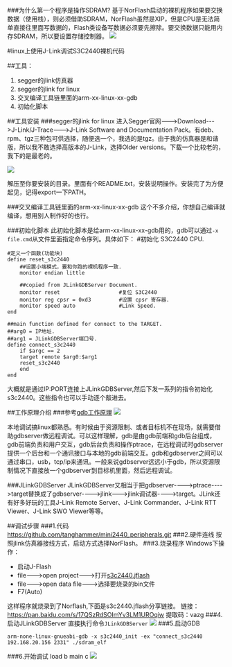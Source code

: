 ###为什么第一个程序是操作SDRAM?
基于NorFlash启动的裸机程序如果要交换数据（使用栈），则必须借助SDRAM，NorFlash虽然是XIP，但是CPU是无法简单直接往里面写数据的，Flash类设备写数据必须要先擦除。要交换数据只能用内存SDRAM，所以要设置存储控制器。
![](https://i.imgur.com/7EWkcnq.png)


#linux上使用J-Link调试S3C2440裸机代码

##工具：
1. segger的jlink仿真器
1. segger的jlink for linux
1. 交叉编译工具链里面的arm-xx-linux-xx-gdb
1. 初始化脚本

##工具安装
###segger的jlink for linux
进入Segger官网--->Download--->J-Link/J-Trace--->J-Link Software and Documentation Pack。有deb、rpm、tgz三种包可供选择，随便选一个，我选的是tgz。由于我的仿真器是和谐版，所以我不敢选择高版本的J-Link，选择Older versions。下载一个比较老的，我下的是最老的。

![](https://i.imgur.com/trJ7ytO.png)

解压至你要安装的目录。里面有个README.txt，安装说明操作。安装完了为方便起见，记得export一下PATH。

###交叉编译工具链里面的arm-xx-linux-xx-gdb
这个不多介绍，你想自己编译就编译，想用别人制作好的也行。

###初始化脚本
此初始化脚本是给arm-xx-linux-xx-gdb用的，gdb可以通过`-x file.cmd`从文件里面指定命令序列。具体如下：
    #初始化 S3C2440 CPU.
    
    #定义一个函数(功能块)
    define reset_s3c2440
    	##设置小端模式，要和你跑的裸机程序一致.
    	monitor endian little
    	
    	##copied from JLinkGDBServer Document.
    	monitor reset 					#复位 S3C2440
    	monitor reg cpsr = 0xd3			#设置 cpsr 寄存器.
    	monitor speed auto				#Link Speed.
    end
    
    ##main function defined for connect to the TARGET.
    ##arg0 = IP地址.
    ##arg1 = JLinkGDBServer端口号.
    define connect_s3c2440
    	if $argc == 2
    	target remote $arg0:$arg1
    	reset_s3c2440
    	end
    end

大概就是通过IP:PORT连接上JLinkGDBServer,然后下发一系列的指令初始化s3c2440。这些指令也可以手动逐个敲进去。

##工作原理介绍
###参考[gdb工作原理](https://blog.csdn.net/u012658346/article/details/51159971)
![](https://i.imgur.com/e3g1lin.png)

本地调试搞linux都熟悉。有时候由于资源限制、或者目标机不在现场，就需要借助gdbserver做远程调试。可以这样理解，gdb是由gdb前端和gdb后台组成，gdb前端负责和用户交互，gdb后台负责和操作ptrace，在远程调试时gdbserver提供一个后台和一个通讯接口与本地的gdb前端交互。gdb和gdbserver之间可以通过串口，usb，tcp/ip来通讯。一般来说gdbserver远远小于gdb，所以资源限制情况下直接放一个gdbserver到目标机里面，然后远程调试。

###JLinkGDBServer
JLinkGDBServer又相当于把gdbserver---->ptrace---->target替换成了gdbserver---->jlink--->jlink调试器---->target。JLink还有好多好玩的工具J-Link Remote Server、J-Link Commander、J-Link RTT Viewer、J-Link SWO Viewer等等。


##调试步骤
###1.代码
https://github.com/tanghammer/mini2440_peripherals.git
###2.硬件连线
按照jlink仿真器接线方式，启动方式选择NorFlash。
###3.烧录程序
Windows下操作：
- 启动J-Flash
- file--->open project--->打开[s3c2440.jflash](https://pan.baidu.com/s/17QSzRdSOImYv3LM1UROqiw)
- file--->open data file--->选择要烧录的bin文件
- F7(Auto)

这样程序就烧录到了Norflash,下面是s3c2440.jflash分享链接。
链接：https://pan.baidu.com/s/17QSzRdSOImYv3LM1UROqiw 
提取码：vazg
###4.启动JLinkGDBServer
直接执行命令`JLinkGDBServer`
![](https://i.imgur.com/A3t7isd.png)
###5.启动GDB

    arm-none-linux-gnueabi-gdb -x s3c2440_init -ex "connect_s3c2440 192.168.20.156 2331" ./sdram_elf
###6.开始调试
    load
    b main
    c
![](https://i.imgur.com/z3z8Dz8.png)